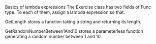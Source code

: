 Basics of lambda expressions
The Exercise class has two fields of Func type. To each of them, assign a lambda expression so that:

GetLength stores a function taking a string and returning its length.

GetRandomNumberBetween1And10 stores a parameterless function generating a random number between 1 and 10.
